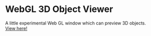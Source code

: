 # WebGL 3D Object Viewer
A little experimental Web GL window which can preview 3D objects.  
[View here!](https://m4xijo.github.io/webgl-view/)
